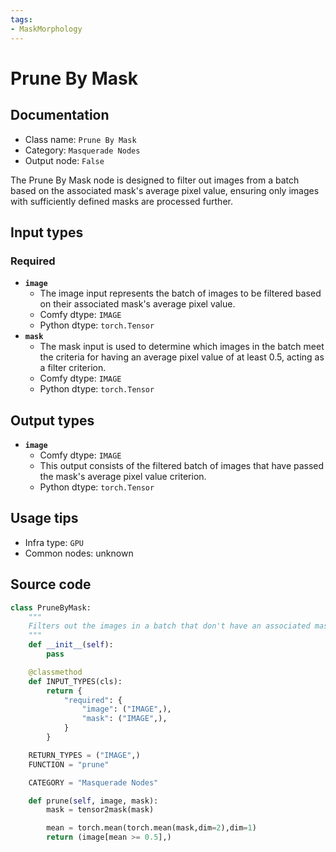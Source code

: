 ```yaml
---
tags:
- MaskMorphology
---
```


# Prune By Mask
## Documentation
- Class name: `Prune By Mask`
- Category: `Masquerade Nodes`
- Output node: `False`

The Prune By Mask node is designed to filter out images from a batch based on the associated mask's average pixel value, ensuring only images with sufficiently defined masks are processed further.
## Input types
### Required
- **`image`**
    - The image input represents the batch of images to be filtered based on their associated mask's average pixel value.
    - Comfy dtype: `IMAGE`
    - Python dtype: `torch.Tensor`
- **`mask`**
    - The mask input is used to determine which images in the batch meet the criteria for having an average pixel value of at least 0.5, acting as a filter criterion.
    - Comfy dtype: `IMAGE`
    - Python dtype: `torch.Tensor`
## Output types
- **`image`**
    - Comfy dtype: `IMAGE`
    - This output consists of the filtered batch of images that have passed the mask's average pixel value criterion.
    - Python dtype: `torch.Tensor`
## Usage tips
- Infra type: `GPU`
- Common nodes: unknown


## Source code
```python
class PruneByMask:
    """
    Filters out the images in a batch that don't have an associated mask with an average pixel value of at least 0.5.
    """
    def __init__(self):
        pass

    @classmethod
    def INPUT_TYPES(cls):
        return {
            "required": {
                "image": ("IMAGE",),
                "mask": ("IMAGE",),
            }
        }

    RETURN_TYPES = ("IMAGE",)
    FUNCTION = "prune"

    CATEGORY = "Masquerade Nodes"

    def prune(self, image, mask):
        mask = tensor2mask(mask)

        mean = torch.mean(torch.mean(mask,dim=2),dim=1)
        return (image[mean >= 0.5],)

```
